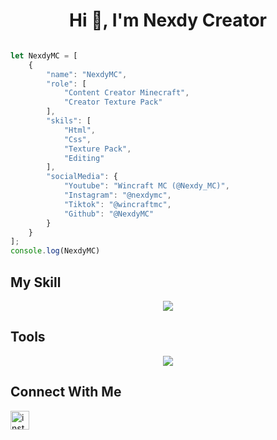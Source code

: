 <h1 align="center">Hi 👋, I'm Nexdy Creator</h1>
<p align="center">
     <a href="👋 Hi, I’m @NexdyMC">
</p>

<p align="center"> <img/></p>


```javascript
let NexdyMC = [
    {
        "name": "NexdyMC",
        "role": [
            "Content Creator Minecraft",
            "Creator Texture Pack"
        ],
        "skils": [
            "Html",
            "Css",
            "Texture Pack",
            "Editing"
        ],
        "socialMedia": {
            "Youtube": "Wincraft MC (@Nexdy_MC)",
            "Instagram": "@nexdymc",
            "Tiktok": "@wincraftmc",
            "Github": "@NexdyMC"
        }
    }
];
console.log(NexdyMC)
```
## My Skill
<p align="center">
     <a href="https://github.com/NexdyMC">
          <img src="https://skillicons.dev/icons?i=html,css" />
     </a>     
</p>

## Tools
<p align="center">
     <a href="https://github.com/NexdyMC">
          <img src="https://skillicons.dev/icons?i=vscode,github" />
     </a>     
</p>

## Connect With Me
<div align="left">
  <a href="https://instagram.com/nexdy_mc" target="_blank">
    <img src="https://img.shields.io/static/v1?message=Instagram&logo=instagram&label=&color=E4405F&logoColor=white&labelColor=&style=for-the-badge" height="30" alt="instagram logo"  />
  </a>
</div>
